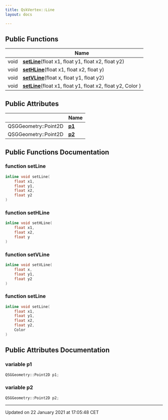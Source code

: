 ```yaml
---
title: QskVertex::Line
layout: docs

---
```





## Public Functions

|                | Name           |
| -------------- | -------------- |
| void | **[setLine](/docs/classes/class_qsk_vertex_1_1_line/#function-setline)**(float x1, float y1, float x2, float y2) |
| void | **[setHLine](/docs/classes/class_qsk_vertex_1_1_line/#function-sethline)**(float x1, float x2, float y) |
| void | **[setVLine](/docs/classes/class_qsk_vertex_1_1_line/#function-setvline)**(float x, float y1, float y2) |
| void | **[setLine](/docs/classes/class_qsk_vertex_1_1_line/#function-setline)**(float x1, float y1, float x2, float y2, Color ) |

## Public Attributes

|                | Name           |
| -------------- | -------------- |
| QSGGeometry::Point2D | **[p1](/docs/classes/class_qsk_vertex_1_1_line/#variable-p1)**  |
| QSGGeometry::Point2D | **[p2](/docs/classes/class_qsk_vertex_1_1_line/#variable-p2)**  |

## Public Functions Documentation

### function setLine

```cpp
inline void setLine(
    float x1,
    float y1,
    float x2,
    float y2
)
```


### function setHLine

```cpp
inline void setHLine(
    float x1,
    float x2,
    float y
)
```


### function setVLine

```cpp
inline void setVLine(
    float x,
    float y1,
    float y2
)
```


### function setLine

```cpp
inline void setLine(
    float x1,
    float y1,
    float x2,
    float y2,
    Color 
)
```


## Public Attributes Documentation

### variable p1

```cpp
QSGGeometry::Point2D p1;
```


### variable p2

```cpp
QSGGeometry::Point2D p2;
```


-------------------------------

Updated on 22 January 2021 at 17:05:48 CET